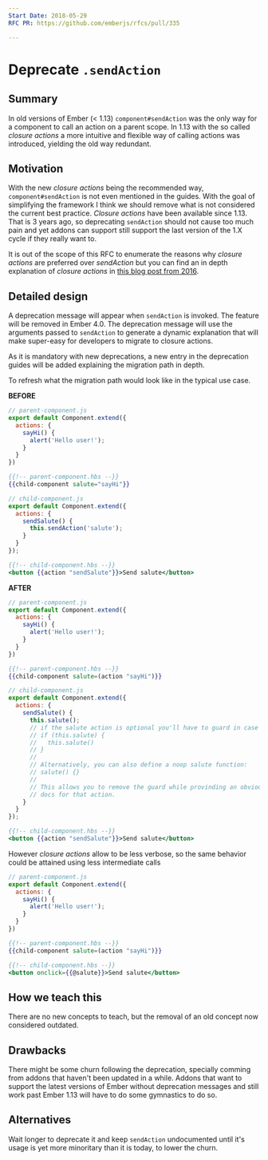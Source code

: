 ```yaml
---
Start Date: 2018-05-29
RFC PR: https://github.com/emberjs/rfcs/pull/335

---
```


# Deprecate `.sendAction`

## Summary

In old versions of Ember (< 1.13) `component#sendAction` was the only way for a component to call an
action on a parent scope. In 1.13 with the so called _closure actions_ a more intuitive and flexible
way of calling actions was introduced, yielding the old way redundant.

## Motivation

With the new _closure actions_ being the recommended way, `component#sendAction` is not even
mentioned in the guides.
With the goal of simplifying the framework I think we should remove what is not considered the
current best practice.
_Closure actions_ have been available since 1.13. That is 3 years ago, so deprecating `sendAction`
should not cause too much pain and yet addons can support still support the last version of the 1.X
cycle if they really want to.

It is out of the scope of this RFC to enumerate the reasons why _closure actions_ are preferred over
_sendAction_ but you can find an in depth explanation of _closure actions_ in [this blog post from 2016](http://miguelcamba.com/blog/2016/01/24/ember-closure-actions-in-depth).

## Detailed design

A deprecation message will appear when `sendAction` is invoked. The feature will be removed in
Ember 4.0. The deprecation message will use the arguments passed to `sendAction` to generate a dynamic
explanation that will make super-easy for developers to migrate to closure actions.

As it is mandatory with new deprecations, a new entry in the deprecation guides will be added
explaining the migration path in depth.

To refresh what the migration path would look like in the typical use case.

**BEFORE**
```js
// parent-component.js
export default Component.extend({
  actions: {
    sayHi() {
      alert('Hello user!');
    }
  }
})
```

```hbs
{{!-- parent-component.hbs --}}
{{child-component salute="sayHi"}}
```

```js
// child-component.js
export default Component.extend({
  actions: {
    sendSalute() {
      this.sendAction('salute');
    }
  }
});
```

```hbs
{{!-- child-component.hbs --}}
<button {{action "sendSalute"}}>Send salute</button>
```

**AFTER**
```js
// parent-component.js
export default Component.extend({
  actions: {
    sayHi() {
      alert('Hello user!');
    }
  }
})
```

```hbs
{{!-- parent-component.hbs --}}
{{child-component salute=(action "sayHi")}}
```

```js
// child-component.js
export default Component.extend({
  actions: {
    sendSalute() {
      this.salute();
      // if the salute action is optional you'll have to guard in case it's undefined:
      // if (this.salute) {
      //   this.salute()
      // }
      // 
      // Alternatively, you can also define a noop salute function:
      // salute() {}
      //
      // This allows you to remove the guard while provinding an obvious place to add
      // docs for that action.
    }
  }
});
```

```hbs
{{!-- child-component.hbs --}}
<button {{action "sendSalute"}}>Send salute</button>
```

However _closure actions_ allow to be less verbose, so the same behavior could be attained using
less intermediate calls

```js
// parent-component.js
export default Component.extend({
  actions: {
    sayHi() {
      alert('Hello user!');
    }
  }
})
```

```hbs
{{!-- parent-component.hbs --}}
{{child-component salute=(action "sayHi")}}
```

```hbs
{{!-- child-component.hbs --}}
<button onclick={{@salute}}>Send salute</button>
```

## How we teach this

There are no new concepts to teach, but the removal of an old concept now considered outdated.

## Drawbacks

There might be some churn following the deprecation, specially comming from addons that haven't been
updated in a while.
Addons that want to support the latest versions of Ember without deprecation messages and still work
past Ember 1.13 will have to do some gymnastics to do so.

## Alternatives

Wait longer to deprecate it and keep `sendAction` undocumented until it's usage is yet more minoritary
than it is today, to lower the churn.

